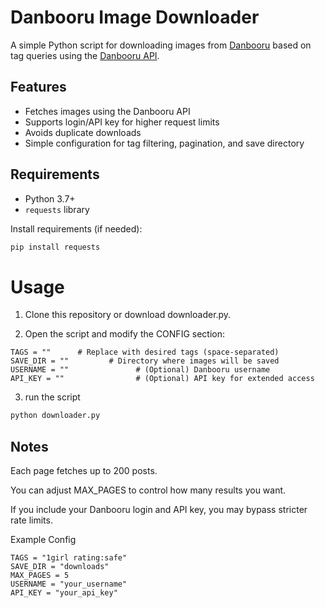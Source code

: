 # Danbooru Image Downloader

A simple Python script for downloading images from [Danbooru](https://danbooru.donmai.us) based on tag queries using the [Danbooru API](https://danbooru.donmai.us/wiki_pages/help:api).

## Features

- Fetches images using the Danbooru API
- Supports login/API key for higher request limits
- Avoids duplicate downloads
- Simple configuration for tag filtering, pagination, and save directory

## Requirements

- Python 3.7+
- `requests` library

Install requirements (if needed):

```bash
pip install requests
```

# Usage
1. Clone this repository or download downloader.py.

2. Open the script and modify the CONFIG section:
```
TAGS = ""      # Replace with desired tags (space-separated)
SAVE_DIR = ""         # Directory where images will be saved
USERNAME = ""               # (Optional) Danbooru username
API_KEY = ""                # (Optional) API key for extended access
```

3. run the script
```bash
python downloader.py
```

## Notes
Each page fetches up to 200 posts.

You can adjust MAX_PAGES to control how many results you want.

If you include your Danbooru login and API key, you may bypass stricter rate limits.

Example Config
```
TAGS = "1girl rating:safe"
SAVE_DIR = "downloads"
MAX_PAGES = 5
USERNAME = "your_username"
API_KEY = "your_api_key"
```
